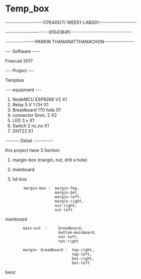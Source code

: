 # Temp_box
-------------------CPE405(T) WEEK1-LAB001-------------------


----------------------61043845-------------------------------

---------------PARKIN THANANATTHANACHON---------------


--- Software ----

Freecad 2017 

--- Project ---

Tempbox


--- equipment ---

1. NodeMCU ESP8266 V2   X1
2. Relay 5 V 1 CH       X1
3. Breadboard 170 hole  X1
4. connector 5mm. 2     X2
5. LED 3 v              X1
6. Switch 2 nc,no       X1
7. DHT22                X1

------- Detail ----------


this project have  3 Section

1. margin-box (margin, nut, drill a hole)
2. mainboard  
3. lid-box 


            margin-box :  margin-Top,
                          margin-bot,
                          margin-left,
                          margin-right,
                          nut-right,
                          nut-left

mainboard   

            main-nut  :     breadboard,
                            bottom-mainboard,
                            nut-left,
                            nut-right

            margin- breadboard :  top-right,
                                  top-left,
                                  bot-right,
                                  bot-left

benz